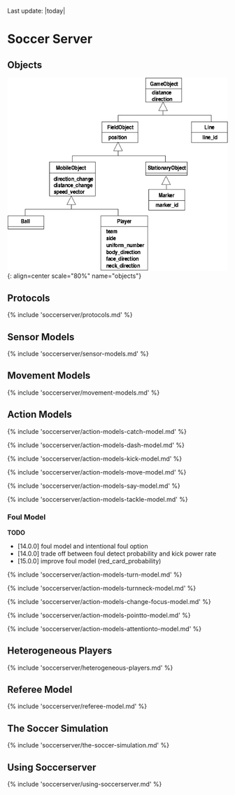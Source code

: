 Last update: |today|

<a id="cha-soccerserver"></a>

# Soccer Server

## Objects

![UML diagram of the objects in the simulation](./images/objects.png){: align=center scale="80%" name="objects"}

## Protocols

{% include 'soccerserver/protocols.md' %}

<a id="sec-sensormodels"></a>

## Sensor Models

{% include 'soccerserver/sensor-models.md' %}

<a id="sec-movementmodels"></a>

## Movement Models

{% include 'soccerserver/movement-models.md' %}

## Action Models

{% include 'soccerserver/action-models-catch-model.md' %}

{% include 'soccerserver/action-models-dash-model.md' %}

{% include 'soccerserver/action-models-kick-model.md' %}

{% include 'soccerserver/action-models-move-model.md' %}

{% include 'soccerserver/action-models-say-model.md' %}

{% include 'soccerserver/action-models-tackle-model.md' %}

### Foul Model

**TODO**

- [14.0.0] foul model and intentional foul option
- [14.0.0] trade off between foul detect probability and kick power rate
- [15.0.0] improve foul model (red_card_probability)

{% include 'soccerserver/action-models-turn-model.md' %}

{% include 'soccerserver/action-models-turnneck-model.md' %}

{% include 'soccerserver/action-models-change-focus-model.md' %}

{% include 'soccerserver/action-models-pointto-model.md' %}

{% include 'soccerserver/action-models-attentionto-model.md' %}

<a id="sec-heterogeneousplayers"></a>

## Heterogeneous Players

{% include 'soccerserver/heterogeneous-players.md' %}

## Referee Model

{% include 'soccerserver/referee-model.md' %}

## The Soccer Simulation

{% include 'soccerserver/the-soccer-simulation.md' %}

## Using Soccerserver

{% include 'soccerserver/using-soccerserver.md' %}

